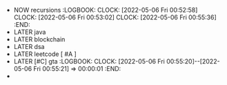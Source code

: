 - NOW recursions
  :LOGBOOK:
  CLOCK: [2022-05-06 Fri 00:52:58]
  CLOCK: [2022-05-06 Fri 00:53:02]
  CLOCK: [2022-05-06 Fri 00:55:36]
  :END:
- LATER java
- LATER blockchain
- LATER dsa
- LATER leetcode [ #A ]
- LATER [#C] gta
  :LOGBOOK:
  CLOCK: [2022-05-06 Fri 00:55:20]--[2022-05-06 Fri 00:55:21] =>  00:00:01
  :END:
-